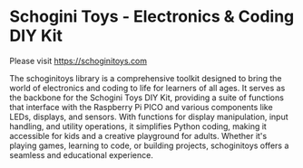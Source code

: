 # Schogini Toys - Electronics & Coding DIY Kit

Please visit https://schoginitoys.com

The schoginitoys library is a comprehensive toolkit designed to bring the world of electronics and coding to life for learners of all ages. It serves as the backbone for the Schogini Toys DIY Kit, providing a suite of functions that interface with the Raspberry Pi PICO and various components like LEDs, displays, and sensors. With functions for display manipulation, input handling, and utility operations, it simplifies Python coding, making it accessible for kids and a creative playground for adults. Whether it's playing games, learning to code, or building projects, schoginitoys offers a seamless and educational experience.